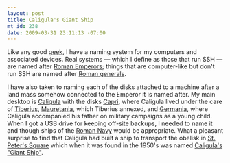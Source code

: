 ```yaml
--- 
layout: post
title: Caligula's Giant Ship
mt_id: 238
date: 2009-03-31 23:11:13 -07:00
---
```

Like any good [geek](http://www.geekcode.com), I have a naming system for my computers and associated devices.  Real systems &#x2014; which I define as those that run SSH &#x2014; are named after [Roman Emperors](http://en.wikipedia.org/wiki/List_of_Roman_Emperors); things that are computer-like but don't run SSH are named after [Roman generals](http://en.wikipedia.org/wiki/List_of_Roman_generals).

I have also taken to naming each of the disks attached to a machine after a land mass somehow connected to the Emperor it is named after.  My main desktop is [Caligula](http://en.wikipedia.org/wiki/Caligula) with the disks [Capri](http://en.wikipedia.org/wiki/Capri), where Caligula lived under the care of [Tiberius](http://en.wikipedia.org/wiki/Tiberius), [Mauretania](http://en.wikipedia.org/wiki/Mauretania), which Tiberius annexed, and [Germania](http://en.wikipedia.org/wiki/Germania), where Caligula accompanied his father on military campaigns as a young child.  When I got a USB drive for keeping off-site backups, I needed to name it and though ships of the [Roman Navy](http://en.wikipedia.org/wiki/Roman_Navy) would be appropriate.  What a pleasant surprise to find that Caligula had built a ship to transport the obelisk in [St. Peter's Square](http://en.wikipedia.org/wiki/Saint_Peter%27s_Square) which when it was found in the 1950's was named [Caligula's "Giant Ship"](http://en.wikipedia.org/wiki/Caligula%27s_Giant_Ship).
